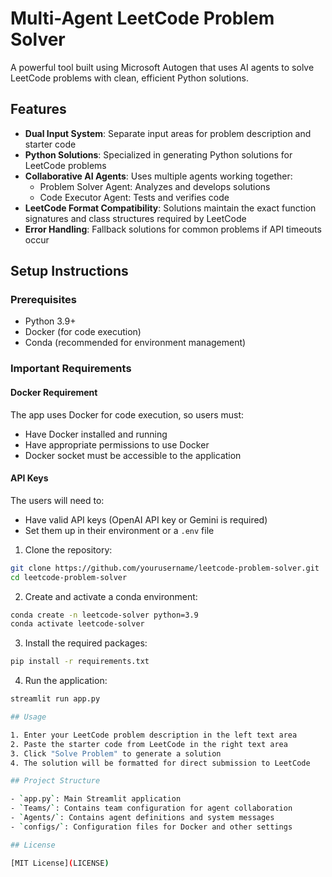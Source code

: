 # Multi-Agent LeetCode Problem Solver

A powerful tool built using Microsoft Autogen that uses AI agents to solve LeetCode problems with clean, efficient Python solutions.

## Features

- **Dual Input System**: Separate input areas for problem description and starter code
- **Python Solutions**: Specialized in generating Python solutions for LeetCode problems
- **Collaborative AI Agents**: Uses multiple agents working together:
  - Problem Solver Agent: Analyzes and develops solutions
  - Code Executor Agent: Tests and verifies code
- **LeetCode Format Compatibility**: Solutions maintain the exact function signatures and class structures required by LeetCode
- **Error Handling**: Fallback solutions for common problems if API timeouts occur

## Setup Instructions

### Prerequisites
- Python 3.9+
- Docker (for code execution)
- Conda (recommended for environment management)

### Important Requirements

#### Docker Requirement
The app uses Docker for code execution, so users must:
- Have Docker installed and running
- Have appropriate permissions to use Docker
- Docker socket must be accessible to the application

#### API Keys
The users will need to:
- Have valid API keys (OpenAI API key or Gemini is required)
- Set them up in their environment or a `.env` file

  
1. Clone the repository:
```bash
git clone https://github.com/yourusername/leetcode-problem-solver.git
cd leetcode-problem-solver
```

2. Create and activate a conda environment:
```bash
conda create -n leetcode-solver python=3.9
conda activate leetcode-solver
```

3. Install the required packages:
```bash
pip install -r requirements.txt
```

4. Run the application:
```bash
streamlit run app.py

## Usage

1. Enter your LeetCode problem description in the left text area
2. Paste the starter code from LeetCode in the right text area
3. Click "Solve Problem" to generate a solution
4. The solution will be formatted for direct submission to LeetCode

## Project Structure

- `app.py`: Main Streamlit application
- `Teams/`: Contains team configuration for agent collaboration
- `Agents/`: Contains agent definitions and system messages
- `configs/`: Configuration files for Docker and other settings

## License

[MIT License](LICENSE)
